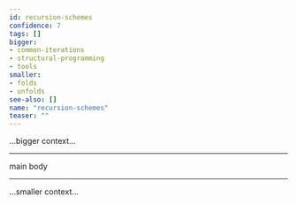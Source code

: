 ```yaml
---
id: recursion-schemes
confidence: 7
tags: []
bigger:
- common-iterations
- structural-programming
- tools
smaller:
- folds
- unfolds
see-also: []
name: "recursion-schemes"
teaser: ""
---
```



...bigger context...

---

main body

---

...smaller context...
